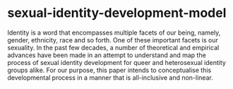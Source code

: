 # sexual-identity-development-model
Identity is a word that encompasses multiple facets of our being, namely, gender, ethnicity, race and so forth. One of these important facets is our sexuality. In the past few decades, a number of theoretical and empirical advances have been made in an attempt to understand and map the process of sexual identity development for queer and heterosexual identity groups alike. For our purpose, this paper intends to conceptualise this developmental process in a manner that is all-inclusive and non-linear.
